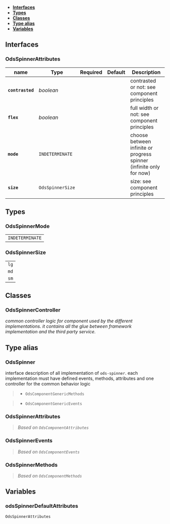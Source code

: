 * [**Interfaces**](#interfaces)
* [**Types**](#types)
* [**Classes**](#classes)
* [**Type alias**](#type-alias)
* [**Variables**](#variables)

## Interfaces

### OdsSpinnerAttributes
|name | Type | Required | Default | Description|
|---|---|:---:|---|---|
|**`contrasted`** | _boolean_ |  |  | contrasted or not: see component principles|
|**`flex`** | _boolean_ |  |  | full width or not: see component principles|
|**`mode`** | `INDETERMINATE` |  |  | choose between infinite or progress spinner (infinite only for now)|
|**`size`** | `OdsSpinnerSize` |  |  | size: see component principles|

## Types

### OdsSpinnerMode
|  |
|:---:|
| `INDETERMINATE` |

### OdsSpinnerSize
|  |
|:---:|
| `lg` |
| `md` |
| `sm` |

## Classes

### OdsSpinnerController
_common controller logic for component used by the different implementations._
_it contains all the glue between framework implementation and the third party service._


## Type alias

### OdsSpinner

interface description of all implementation of `ods-spinner`.
each implementation must have defined events, methods, attributes
and one controller for the common behavior logic

> - `OdsComponentGenericMethods`

> - `OdsComponentGenericEvents`

### OdsSpinnerAttributes

> _Based on `OdsComponentAttributes`_

### OdsSpinnerEvents

> _Based on `OdsComponentEvents`_

### OdsSpinnerMethods

> _Based on `OdsComponentMethods`_

## Variables

### odsSpinnerDefaultAttributes
`OdsSpinnerAttributes`